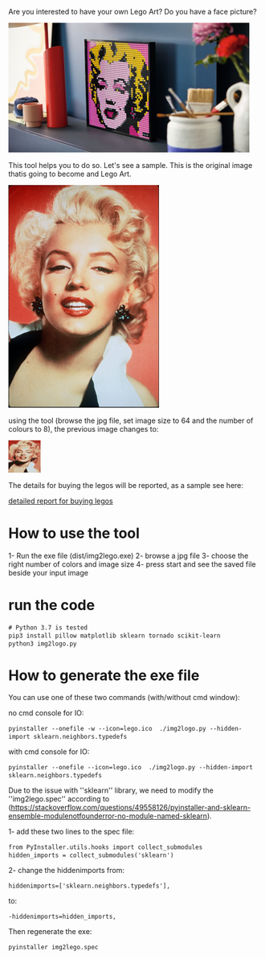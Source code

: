 Are you interested to have your own Lego Art? Do you have a face picture?

![Lego art](Lego-Art.png)

This tool helps you to do so. Let's see a sample. This is the original image thatis going to become and Lego Art.

<img src="MarilynMonroe.jpg" alt="Sample original pic" width="300"/>

using the tool (browse the jpg file, set image size to 64 and the number of colours to 8), the previous image changes to:

![Converted version with 8 colours 64x64](MarilynMonroe_64_8.jpg)

The details for buying the legos will be reported, as a sample see here:

[detailed report for buying legos](MarilynMonroe_64_8_Lego_details.rpt)

# How to use the tool

1- Run the exe file (dist/img2lego.exe)
2- browse a jpg file
3- choose the right number of colors and image size
4- press start and see the saved file beside your input image

# run the code

	# Python 3.7 is tested
	pip3 install pillow matplotlib sklearn tornado scikit-learn  
	python3 img2logo.py

# How to generate the exe file

You can use one of these two commands (with/without cmd window):
	
no cmd console for IO:

	pyinstaller --onefile -w --icon=lego.ico  ./img2logo.py --hidden-import sklearn.neighbors.typedefs

with cmd console for IO:

	pyinstaller --onefile --icon=lego.ico  ./img2logo.py --hidden-import sklearn.neighbors.typedefs 

Due to the issue with ''sklearn'' library, we need to modify the ''img2lego.spec'' according to (https://stackoverflow.com/questions/49558126/pyinstaller-and-sklearn-ensemble-modulenotfounderror-no-module-named-sklearn). 

1- add these two lines to the spec file:

	from PyInstaller.utils.hooks import collect_submodules
	hidden_imports = collect_submodules('sklearn')

2- change the hiddenimports from:

	hiddenimports=['sklearn.neighbors.typedefs'],

to:

	-hiddenimports=hidden_imports,

Then regenerate the exe:

	pyinstaller img2lego.spec
